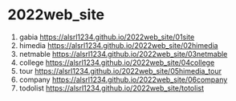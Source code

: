 # 2022web_site
1. gabia https://alsrl1234.github.io/2022web_site/01site
1. himedia https://alsrl1234.github.io/2022web_site/02himedia
1. netmable https://alsrl1234.github.io/2022web_site/03netmable
1. college https://alsrl1234.github.io/2022web_site/04college
1. tour https://alsrl1234.github.io/2022web_site/05himedia_tour
1. company https://alsrl1234.github.io/2022web_site/06company
1. todolist https://alsrl1234.github.io/2022web_site/totolist


